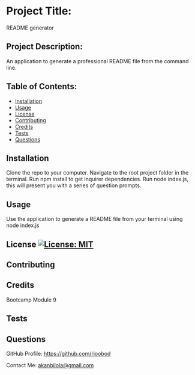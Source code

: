 
  # Project Title: 
   README generator
  
  ## Project Description: 
   An application to generate a professional README file from the command line.
  
  ## Table of Contents:

  * [Installation](#installation)
  * [Usage](#usage)
  * [License](#license)
  * [Contributing](#contributing)
  * [Credits](#credits)
  * [Tests](#tests)
  * [Questions](#questions)

  ## Installation 
   Clone the repo to your computer. Navigate to the root project folder in the terminal. Run npm install to get inquirer dependencies. Run node index.js, this will present you with a series of question prompts.
  
  ## Usage 
   Use the application to generate a README file from your terminal using node index.js
  
  ## License [![License: MIT](https://img.shields.io/badge/License-MIT-yellow.svg)](https://opensource.org/licenses/MIT)
  ## Contributing
  ## Credits 
   Bootcamp Module 9
  
  ## Tests 
  ## Questions
  GitHub Profile: 
   https://github.com/rioobod
  
  Contact Me: 
   akanbilola@gmail.com
  
  